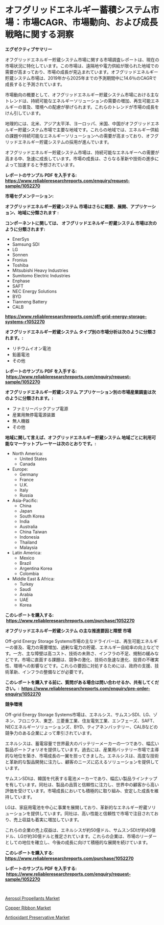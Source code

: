 <p><h1>オフグリッドエネルギー蓄積システム市場：市場CAGR、市場動向、および成長戦略に関する洞察</h1></p><p><strong>エグゼクティブサマリー</strong></p>
<p><p>オフグリッドエネルギー貯蔵システム市場に関する市場調査レポートは、現在の市場状況に特化しています。この市場は、遠隔地や電力供給が限られた地域での需要が高まっており、市場の成長が見込まれています。オフグリッドエネルギー貯蔵システム市場は、2019年から2025年までの予測期間中に14.6％のCAGRで成長すると予測されています。</p><p>市場動向の概要として、オフグリッドエネルギー貯蔵システム市場における主なトレンドは、持続可能なエネルギーソリューションの需要の増加、再生可能エネルギーの普及、環境への配慮が挙げられます。これらのトレンドが市場の成長をけん引しています。</p><p>地理的には、北米、アジア太平洋、ヨーロッパ、米国、中国がオフグリッドエネルギー貯蔵システム市場で主要な地域です。これらの地域では、エネルギー供給の課題や持続可能なエネルギーソリューションへの需要が高まっており、オフグリッドエネルギー貯蔵システムの採用が進んでいます。</p><p>オフグリッドエネルギー貯蔵システム市場は、持続可能なエネルギーへの需要が高まる中、急速に成長しています。市場の成長は、さらなる革新や技術の進歩によって加速すると予想されています。</p></p>
<p><strong>レポートのサンプル PDF を入手する: <a href="https://www.reliableresearchreports.com/enquiry/request-sample/1052270">https://www.reliableresearchreports.com/enquiry/request-sample/1052270</a></strong></p>
<p><strong>市場セグメンテーション:</strong></p>
<p><strong> オフグリッドエネルギー貯蔵システム 市場はさらに概要、展開、アプリケーション、地域に分類されます :</strong></p>
<p><strong>コンポーネントに関しては、 オフグリッドエネルギー貯蔵システム 市場は次のように分類されます: &nbsp;</strong></p>
<p><ul><li>EnerSys</li><li>Samsung SDI</li><li>LG</li><li>Sonnen</li><li>Fronius</li><li>Toshiba</li><li>Mitsubishi Heavy Industries</li><li>Sumitomo Electric Industries</li><li>Enphase</li><li>SAFT</li><li>NEC Energy Solutions</li><li>BYD</li><li>Tianneng Battery</li><li>CALB</li></ul></p>
<p><strong><a href="https://www.reliableresearchreports.com/off-grid-energy-storage-systems-r1052270">https://www.reliableresearchreports.com/off-grid-energy-storage-systems-r1052270</a></strong></p>
<p><strong> オフグリッドエネルギー貯蔵システム タイプ別の市場分析は次のように分類されます。:</strong></p>
<p><ul><li>リチウムイオン電池</li><li>鉛蓄電池</li><li>その他</li></ul></p>
<p><strong>レポートのサンプル PDF を入手する: &nbsp;<a href="https://www.reliableresearchreports.com/enquiry/request-sample/1052270">https://www.reliableresearchreports.com/enquiry/request-sample/1052270</a></strong></p>
<p><strong> オフグリッドエネルギー貯蔵システム アプリケーション別の市場産業調査は次のように分類されます。:</strong></p>
<p><ul><li>ファミリーバックアップ電源</li><li>産業用無停電電源装置</li><li>無人機器</li><li>その他</li></ul></p>
<p><strong>地域に関して言えば、オフグリッドエネルギー貯蔵システム 地域ごとに利用可能なマーケットプレーヤーは次のとおりです。:</strong></p>
<p><ul>
    <li>
        North America:
        <ul>
            <li>United States</li>
            <li>Canada</li>
        </ul>
    </li>
    <li>
        Europe:
        <ul>
            <li>Germany</li>
            <li>France</li>
            <li>U.K.</li>
            <li>Italy</li>
            <li>Russia</li>
        </ul>
    </li>
    <li>
        Asia-Pacific:
        <ul>
            <li>China</li>
            <li>Japan</li>
            <li>South Korea</li>
            <li>India</li>
            <li>Australia</li>
            <li>China Taiwan</li>
            <li>Indonesia</li>
            <li>Thailand</li>
            <li>Malaysia</li>
        </ul>
    </li>
    <li>
        Latin America:
        <ul>
            <li>Mexico</li>
            <li>Brazil</li>
            <li>Argentina Korea</li>
            <li>Colombia</li>
        </ul>
    </li>
    <li>
        Middle East & Africa:
        <ul>
            <li>Turkey</li>
            <li>Saudi</li>
            <li>Arabia</li>
            <li>UAE</li>
            <li>Korea</li>
        </ul>
    </li>
    </ul></p>
<p><strong>このレポートを購入する: &nbsp;<a href="https://www.reliableresearchreports.com/purchase/1052270">https://www.reliableresearchreports.com/purchase/1052270</a></strong></p>
<p><strong>オフグリッドエネルギー貯蔵システム の主な推進要因と障壁 市場</strong></p>
<p><p>Off-grid Energy Storage Systems市場の主なドライバーは、再生可能エネルギーの普及、電力の需要増加、過剰な電力の貯蔵、エネルギー自給率の向上などです。一方、主な障壁は高コスト、技術の未熟さ、インフラの不足、規制の緩みなどです。市場に直面する課題は、競争の激化、技術の急速な進化、投資の不確実性、環境への影響などです。これらの要因に対処するためには、政府の支援、技術革新、インフラの整備などが必要です。</p></p>
<p><strong>このレポートを購入する前に、質問がある場合は問い合わせるか、共有してください。:&nbsp; <a href="https://www.reliableresearchreports.com/enquiry/pre-order-enquiry/1052270">https://www.reliableresearchreports.com/enquiry/pre-order-enquiry/1052270</a></strong></p>
<p><strong>競争環境</strong></p>
<p><p>Off-grid Energy Storage Systems市場は、エネルシス、サムスンSDI、LG、ゾネン、フロニウス、東芝、三菱重工業、住友電気工業、エンフェーズ、SAFT、NECエネルギーソリューションズ、BYD、ティアネンバッテリー、CALBなどの競争力のある企業によって牽引されています。</p><p>エネルシスは、蓄電容量で世界最大のバッテリーメーカーの一つであり、幅広い製品ポートフォリオを提供しています。過去には、産業用バッテリー市場で主導的な地位を築き、市場成長の一翼を担ってきました。エネルシスは、高度な技術と革新的な製品開発に注力し、顧客のニーズに応えるソリューションを提供しています。</p><p>サムスンSDIは、韓国を代表する電池メーカーであり、幅広い製品ラインナップを有しています。同社は、製品の品質と信頼性に注力し、世界中の顧客から高い評価を受けています。市場成長においても積極的に取り組み、安定した成長を維持しています。</p><p>LGは、家庭用電池を中心に事業を展開しており、革新的なエネルギー貯蔵ソリューションを提供しています。同社は、高い性能と信頼性で市場で注目されており、売上収益も着実に増加しています。</p><p>これらの企業の売上収益は、エネルシスが約50億ドル、サムスンSDIが約40億ドル、LGが約30億ドルと推定されています。これらの企業は、市場のリーダーとしての地位を確立し、今後の成長に向けて積極的な展開を続けています。</p></p>
<p><strong>このレポートを購入する: &nbsp; <a href="https://www.reliableresearchreports.com/purchase/1052270">https://www.reliableresearchreports.com/purchase/1052270</a></strong></p>
<p><strong>レポートのサンプル PDF を入手する: &nbsp;<a href="https://www.reliableresearchreports.com/enquiry/request-sample/1052270">https://www.reliableresearchreports.com/enquiry/request-sample/1052270</a></strong><strong></strong></p>
<p>&nbsp;</p>
<p><p><a href="https://www.linkedin.com/pulse/aerosol-propellants-market-challenges-opportunities-growth-pgple?trackingId=lDiDDUzjgraT5D44QtM9pg%3D%3D">Aerosol Propellants Market</a></p><p><a href="https://www.linkedin.com/pulse/copper-ribbon-market-size-share-amp-trends-analysis-report-haane?trackingId=WV9uB08%2FyBT%2BPjXNYWvxeA%3D%3D">Copper Ribbon Market</a></p><p><a href="https://www.linkedin.com/pulse/antioxidant-preservative-market-size-share-amp-trends-analysis-8qroe?trackingId=Qym9r4YDwr3%2FUDaws17pSQ%3D%3D">Antioxidant Preservative Market</a></p></p>